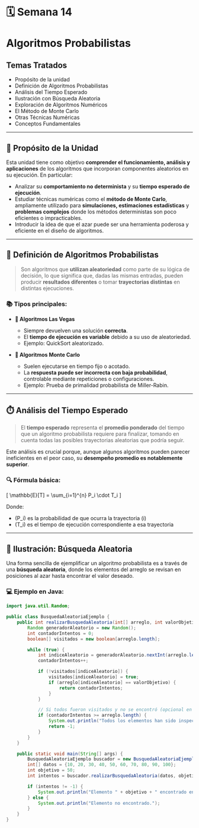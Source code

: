 # 🗓️ Semana 14  
# Algoritmos Probabilistas

## Temas Tratados

- Propósito de la unidad  
- Definición de Algoritmos Probabilistas  
- Análisis del Tiempo Esperado  
- Ilustración con Búsqueda Aleatoria  
- Exploración de Algoritmos Numéricos  
- El Método de Monte Carlo  
- Otras Técnicas Numéricas  
- Conceptos Fundamentales

---

## 🎯 Propósito de la Unidad

Esta unidad tiene como objetivo **comprender el funcionamiento, análisis y aplicaciones** de los algoritmos que incorporan componentes aleatorios en su ejecución. En particular:

- Analizar su **comportamiento no determinista** y su **tiempo esperado de ejecución**.  
- Estudiar técnicas numéricas como el **método de Monte Carlo**, ampliamente utilizado para **simulaciones, estimaciones estadísticas** y **problemas complejos** donde los métodos deterministas son poco eficientes o impracticables.  
- Introducir la idea de que el azar puede ser una herramienta poderosa y eficiente en el diseño de algoritmos.

---

## 🎲 Definición de Algoritmos Probabilistas

> Son algoritmos que **utilizan aleatoriedad** como parte de su lógica de decisión, lo que significa que, dadas las mismas entradas, pueden producir **resultados diferentes** o tomar **trayectorias distintas** en distintas ejecuciones.

### 📚 Tipos principales:

- **🔹 Algoritmos Las Vegas**  
  - Siempre devuelven una solución **correcta**.
  - El **tiempo de ejecución es variable** debido a su uso de aleatoriedad.
  - Ejemplo: QuickSort aleatorizado.

- **🔸 Algoritmos Monte Carlo**  
  - Suelen ejecutarse en tiempo fijo o acotado.
  - La **respuesta puede ser incorrecta con baja probabilidad**, controlable mediante repeticiones o configuraciones.
  - Ejemplo: Prueba de primalidad probabilista de Miller-Rabin.

---

## ⏱️ Análisis del Tiempo Esperado

> El **tiempo esperado** representa el **promedio ponderado** del tiempo que un algoritmo probabilista requiere para finalizar, tomando en cuenta todas las posibles trayectorias aleatorias que podría seguir.

Este análisis es crucial porque, aunque algunos algoritmos pueden parecer ineficientes en el peor caso, su **desempeño promedio es notablemente superior**.

### 🔍 Fórmula básica:

\[
\mathbb{E}[T] = \sum_{i=1}^{n} P_i \cdot T_i
\]

Donde:  
- \(P_i\) es la probabilidad de que ocurra la trayectoria \(i\)  
- \(T_i\) es el tiempo de ejecución correspondiente a esa trayectoria  

---

## 🔄 Ilustración: Búsqueda Aleatoria

Una forma sencilla de ejemplificar un algoritmo probabilista es a través de una **búsqueda aleatoria**, donde los elementos del arreglo se revisan en posiciones al azar hasta encontrar el valor deseado.

### 💻 Ejemplo en Java:

```java
import java.util.Random;

public class BusquedaAleatoriaEjemplo {
    public int realizarBusquedaAleatoria(int[] arreglo, int valorObjetivo) {
        Random generadorAleatorio = new Random();
        int contadorIntentos = 0;
        boolean[] visitados = new boolean[arreglo.length];

        while (true) {
            int indiceAleatorio = generadorAleatorio.nextInt(arreglo.length);
            contadorIntentos++;

            if (!visitados[indiceAleatorio]) {
                visitados[indiceAleatorio] = true;
                if (arreglo[indiceAleatorio] == valorObjetivo) {
                    return contadorIntentos;
                }
            }

            // Si todos fueron visitados y no se encontró (opcional en versión robusta)
            if (contadorIntentos >= arreglo.length) {
                System.out.println("Todos los elementos han sido inspeccionados.");
                return -1;
            }
        }
    }

    public static void main(String[] args) {
        BusquedaAleatoriaEjemplo buscador = new BusquedaAleatoriaEjemplo();
        int[] datos = {10, 20, 30, 40, 50, 60, 70, 80, 90, 100};
        int objetivo = 50;
        int intentos = buscador.realizarBusquedaAleatoria(datos, objetivo);

        if (intentos != -1) {
            System.out.println("Elemento " + objetivo + " encontrado en " + intentos + " intentos.");
        } else {
            System.out.println("Elemento no encontrado.");
        }
    }
}
```
